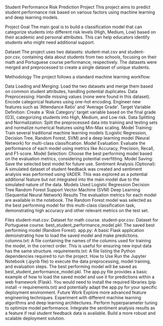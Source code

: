 Student Performance Risk Prediction Project
This project aims to predict student performance risk based on various factors using machine learning and deep learning models.

Project Goal
The main goal is to build a classification model that can categorize students into different risk levels (High, Medium, Low) based on their academic and personal attributes. This can help educators identify students who might need additional support.

Dataset
The project uses two datasets: student-mat.csv and student-por.csv, containing data about students from two schools, focusing on their math and Portuguese course performance, respectively. The datasets were merged and preprocessed to create a single dataset of unique students.

Methodology
The project follows a standard machine learning workflow:

Data Loading and Merging: Load the two datasets and merge them based on common student attributes, handling potential duplicates.
Data Preprocessing:
Handle missing values (none were found in this dataset).
Encode categorical features using one-hot encoding.
Engineer new features such as 'Attendance Ratio' and 'Average Grade'.
Target Variable Definition: Create a 'Risk Category' target variable based on the final grade (G3), categorizing students into High, Medium, and Low risk.
Data Splitting and Normalization: Split the preprocessed data into training and testing sets and normalize numerical features using Min-Max scaling.
Model Training: Train several traditional machine learning models (Logistic Regression, Decision Tree, Random Forest, SVM) and a deep learning model (Neural Network) for multi-class classification.
Model Evaluation: Evaluate the performance of each model using metrics like Accuracy, Precision, Recall, and F1-score.
Model Selection: Choose the best performing model based on the evaluation metrics, considering potential overfitting.
Model Saving: Save the selected best model for future use.
Sentiment Analysis (Optional): A simulated dataset of student feedback was created and sentiment analysis was performed using VADER. This was explored as a potential additional feature but not integrated into the main model due to the simulated nature of the data.
Models Used
Logistic Regression
Decision Tree
Random Forest
Support Vector Machine (SVM)
Deep Learning (Sequential Neural Network)
Results
The evaluation metrics for each model are available in the notebook. The Random Forest model was selected as the best performing model for this multi-class classification task, demonstrating high accuracy and other relevant metrics on the test set.

Files
student-mat.csv: Dataset for math course.
student-por.csv: Dataset for Portuguese course.
best_student_performance_model.pkl: The saved best performing model (Random Forest).
app.py: A basic Flask application demonstrating how to load the saved model and make predictions.
columns.txt: A file containing the names of the columns used for training the model, in the correct order. This is useful for ensuring new input data has the same structure.
requirements.txt: A file listing the Python dependencies required to run the project.
How to Use
Run the Jupyter Notebook (.ipynb file) to execute the data preprocessing, model training, and evaluation steps.
The best performing model will be saved as best_student_performance_model.pkl.
The app.py file provides a basic example of how to load the saved model and use it for predictions within a web framework (Flask). You would need to install the required libraries (pip install -r requirements.txt) and potentially adapt the app.py for your specific deployment environment.
Future Work
Explore more advanced feature engineering techniques.
Experiment with different machine learning algorithms and deep learning architectures.
Perform hyperparameter tuning to optimize model performance.
Integrate the sentiment analysis results as a feature if real student feedback data is available.
Build a more robust and scalable deployment solution.
